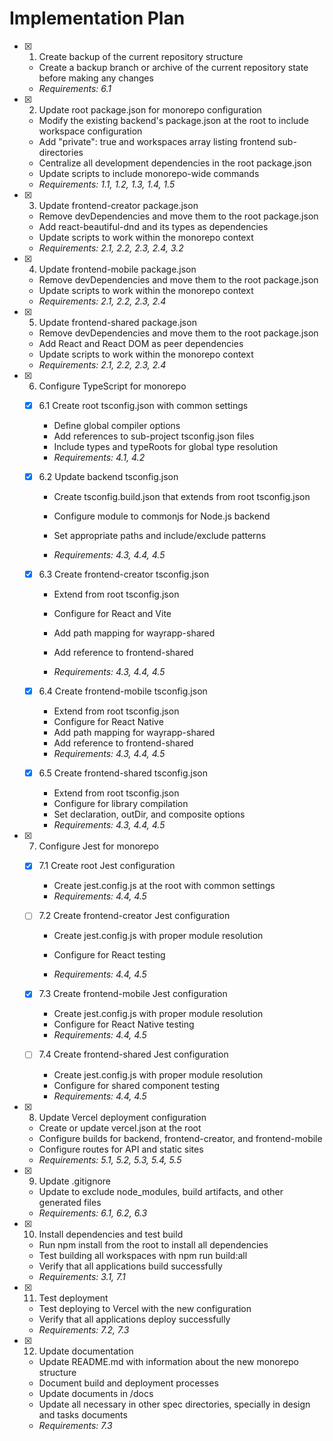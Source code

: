 # Implementation Plan

- [x] 1. Create backup of the current repository structure








  - Create a backup branch or archive of the current repository state before making any changes
  - _Requirements: 6.1_

- [x] 2. Update root package.json for monorepo configuration





  - Modify the existing backend's package.json at the root to include workspace configuration
  - Add "private": true and workspaces array listing frontend sub-directories
  - Centralize all development dependencies in the root package.json
  - Update scripts to include monorepo-wide commands
  - _Requirements: 1.1, 1.2, 1.3, 1.4, 1.5_

- [x] 3. Update frontend-creator package.json





  - Remove devDependencies and move them to the root package.json
  - Add react-beautiful-dnd and its types as dependencies
  - Update scripts to work within the monorepo context
  - _Requirements: 2.1, 2.2, 2.3, 2.4, 3.2_

- [x] 4. Update frontend-mobile package.json




  - Remove devDependencies and move them to the root package.json
  - Update scripts to work within the monorepo context
  - _Requirements: 2.1, 2.2, 2.3, 2.4_

- [x] 5. Update frontend-shared package.json






  - Remove devDependencies and move them to the root package.json
  - Add React and React DOM as peer dependencies
  - Update scripts to work within the monorepo context
  - _Requirements: 2.1, 2.2, 2.3, 2.4_

- [x] 6. Configure TypeScript for monorepo







  - [x] 6.1 Create root tsconfig.json with common settings





    - Define global compiler options
    - Add references to sub-project tsconfig.json files
    - Include types and typeRoots for global type resolution
    - _Requirements: 4.1, 4.2_
  


  - [x] 6.2 Update backend tsconfig.json

    - Create tsconfig.build.json that extends from root tsconfig.json
    - Configure module to commonjs for Node.js backend
    - Set appropriate paths and include/exclude patterns


    - _Requirements: 4.3, 4.4, 4.5_
  
  - [x] 6.3 Create frontend-creator tsconfig.json

    - Extend from root tsconfig.json
    - Configure for React and Vite


    - Add path mapping for wayrapp-shared
    - Add reference to frontend-shared
    - _Requirements: 4.3, 4.4, 4.5_
  
  - [x] 6.4 Create frontend-mobile tsconfig.json


    - Extend from root tsconfig.json
    - Configure for React Native
    - Add path mapping for wayrapp-shared
    - Add reference to frontend-shared
    - _Requirements: 4.3, 4.4, 4.5_
  
  - [x] 6.5 Create frontend-shared tsconfig.json

    - Extend from root tsconfig.json
    - Configure for library compilation
    - Set declaration, outDir, and composite options
    - _Requirements: 4.3, 4.4, 4.5_

- [x] 7. Configure Jest for monorepo






  - [x] 7.1 Create root Jest configuration


    - Create jest.config.js at the root with common settings
    - _Requirements: 4.4, 4.5_
  


  - [ ] 7.2 Create frontend-creator Jest configuration
    - Create jest.config.js with proper module resolution
    - Configure for React testing


    - _Requirements: 4.4, 4.5_
  
  - [x] 7.3 Create frontend-mobile Jest configuration


    - Create jest.config.js with proper module resolution
    - Configure for React Native testing
    - _Requirements: 4.4, 4.5_
  
  - [ ] 7.4 Create frontend-shared Jest configuration
    - Create jest.config.js with proper module resolution
    - Configure for shared component testing
    - _Requirements: 4.4, 4.5_

- [x] 8. Update Vercel deployment configuration




  - Create or update vercel.json at the root
  - Configure builds for backend, frontend-creator, and frontend-mobile
  - Configure routes for API and static sites
  - _Requirements: 5.1, 5.2, 5.3, 5.4, 5.5_

- [x] 9. Update .gitignore





  - Update to exclude node_modules, build artifacts, and other generated files
  - _Requirements: 6.1, 6.2, 6.3_

- [x] 10. Install dependencies and test build






  - Run npm install from the root to install all dependencies
  - Test building all workspaces with npm run build:all
  - Verify that all applications build successfully
  - _Requirements: 3.1, 7.1_

- [x] 11. Test deployment






  - Test deploying to Vercel with the new configuration
  - Verify that all applications deploy successfully
  - _Requirements: 7.2, 7.3_

- [x] 12. Update documentation




  - Update README.md with information about the new monorepo structure
  - Document build and deployment processes
  - Update documents in /docs
  - Update all necessary in other spec directories, specially in design and tasks documents
  - _Requirements: 7.3_